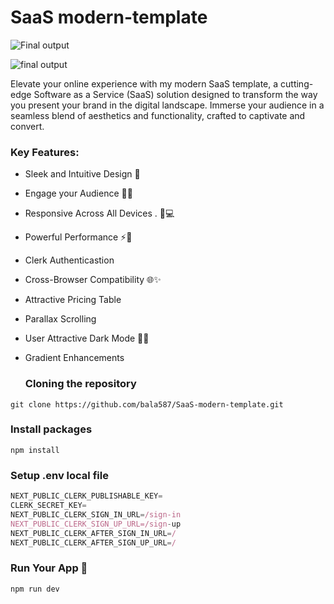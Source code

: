 # SaaS modern-template
![Final output](https://i.pinimg.com/originals/7e/4f/8a/7e4f8a6a90f4dde2e247dc7012106683.jpg)

![final output ](https://i.pinimg.com/originals/6f/a1/77/6fa177c21289dffa575d9cf1f6d370ae.jpg)

Elevate your online experience with my modern SaaS template, a cutting-edge Software as a Service (SaaS) solution designed to transform the way you present your brand in the digital landscape. Immerse your audience in a seamless blend of aesthetics and functionality, crafted to captivate and convert.

### Key Features:
- Sleek and Intuitive Design 🎨
- Engage your Audience 🤩👥
- Responsive Across All Devices . 📱💻
- Powerful Performance ⚡💪
- Clerk Authenticastion
- Cross-Browser Compatibility 🌐✨
- Attractive Pricing Table
- Parallax Scrolling
- User Attractive Dark Mode 🌈👀
- Gradient Enhancements
  
  ### Cloning the repository

```shell
git clone https://github.com/bala587/SaaS-modern-template.git
```

### Install packages 

```shell
npm install
```


### Setup .env local file

```js
NEXT_PUBLIC_CLERK_PUBLISHABLE_KEY=
CLERK_SECRET_KEY=
NEXT_PUBLIC_CLERK_SIGN_IN_URL=/sign-in
NEXT_PUBLIC_CLERK_SIGN_UP_URL=/sign-up
NEXT_PUBLIC_CLERK_AFTER_SIGN_IN_URL=/
NEXT_PUBLIC_CLERK_AFTER_SIGN_UP_URL=/
```

### Run Your App 🚀

``` shell
npm run dev
```
